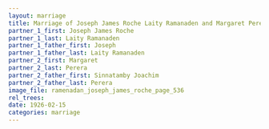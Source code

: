 ```yaml
---
layout: marriage
title: Marriage of Joseph James Roche Laity Ramanaden and Margaret Perera
partner_1_first: Joseph James Roche
partner_1_last: Laity Ramanaden
partner_1_father_first: Joseph
partner_1_father_last: Laity Ramanaden
partner_2_first: Margaret
partner_2_last: Perera
partner_2_father_first: Sinnatamby Joachim
partner_2_father_last: Perera
image_file: ramenadan_joseph_james_roche_page_536
rel_trees:
date: 1926-02-15
categories: marriage
---
```


